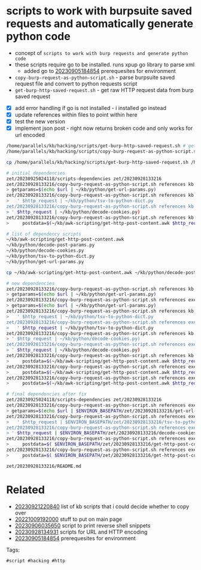 # scripts to work with burpsuite saved requests and automatically generate python code

- concept of `scripts to work with burp requests and generate python code`
- these scripts require go to be installed. runs xpup go library to parse xml
  - added go to [20230905184854](/zet/20230905184854/README.md) prerequesites for environment
- `copy-burp-request-as-python-script.sh` - parse burpsuite saved request file and convert to python requests script
- `get-burp-http-saved-request.sh` - get raw HTTP request data from burp saved request
- [x] add error handling if go is not installed - i installed go instead
- [x] update references within files to point within here
- [x] test the new version
- [x] implement json post - right now returns broken code and only works for url encoded

```bash
/home/parallels/kb/hacking/scripts/get-burp-http-saved-request.sh # get raw HTTP request data from burp saved request
/home/parallels/kb/hacking/scripts/copy-burp-request-as-python-script.sh # parse burpsuite saved request file and convert to python requests script for copying
```

```bash
cp /home/parallels/kb/hacking/scripts/get-burp-http-saved-request.sh /home/parallels/kb/hacking/scripts/copy-burp-request-as-python-script.sh .

# initial dependencies
zet/20230925024118/scripts-dependencies zet/20230928133216
zet/20230928133216/copy-burp-request-as-python-script.sh references kb
> getparams=$(echo $url | ~/kb/python/get-url-params.py)
zet/20230928133216/copy-burp-request-as-python-script.sh references kb
>   ' $http_request | ~/kb/python/tsv-to-python-dict.py
zet/20230928133216/copy-burp-request-as-python-script.sh references kb
> ' $http_request | ~/kb/python/decode-cookies.py)
zet/20230928133216/copy-burp-request-as-python-script.sh references kb
>     postdata=$(~/kb/awk-scripting/get-http-post-content.awk $http_request | ~/kb/python/decode-post-params.py)

# list of dependency scripts
~/kb/awk-scripting/get-http-post-content.awk
~/kb/python/decode-post-params.py
~/kb/python/decode-cookies.py
~/kb/python/tsv-to-python-dict.py
~/kb/python/get-url-params.py

cp ~/kb/awk-scripting/get-http-post-content.awk ~/kb/python/decode-post-params.py ~/kb/python/decode-cookies.py ~/kb/python/tsv-to-python-dict.py ~/kb/python/get-url-params.py .

# new dependencies
zet/20230928133216/copy-burp-request-as-python-script.sh references kb
> getparams=$(echo $url | ~/kb/python/get-url-params.py)
zet/20230928133216/copy-burp-request-as-python-script.sh references executable file get-url-params.py
> getparams=$(echo $url | ~/kb/python/get-url-params.py)
zet/20230928133216/copy-burp-request-as-python-script.sh references kb
>   ' $http_request | ~/kb/python/tsv-to-python-dict.py
zet/20230928133216/copy-burp-request-as-python-script.sh references executable file tsv-to-python-dict.py
>   ' $http_request | ~/kb/python/tsv-to-python-dict.py
zet/20230928133216/copy-burp-request-as-python-script.sh references kb
> ' $http_request | ~/kb/python/decode-cookies.py)
zet/20230928133216/copy-burp-request-as-python-script.sh references executable file decode-cookies.py
> ' $http_request | ~/kb/python/decode-cookies.py)
zet/20230928133216/copy-burp-request-as-python-script.sh references kb
>     postdata=$(~/kb/awk-scripting/get-http-post-content.awk $http_request | ~/kb/python/decode-post-params.py)
zet/20230928133216/copy-burp-request-as-python-script.sh references executable file decode-post-params.py
>     postdata=$(~/kb/awk-scripting/get-http-post-content.awk $http_request | ~/kb/python/decode-post-params.py)
zet/20230928133216/copy-burp-request-as-python-script.sh references executable file get-http-post-content.awk
>     postdata=$(~/kb/awk-scripting/get-http-post-content.awk $http_request | ~/kb/python/decode-post-params.py)

# final dependencies after fix
zet/20230925024118/scripts-dependencies zet/20230928133216
zet/20230928133216/copy-burp-request-as-python-script.sh references executable file get-url-params.py
> getparams=$(echo $url | $ENVIRON_BASEPATH/zet/20230928133216/get-url-params.py)
zet/20230928133216/copy-burp-request-as-python-script.sh references executable file tsv-to-python-dict.py
>   ' $http_request | $ENVIRON_BASEPATH/zet/20230928133216/tsv-to-python-dict.py)
zet/20230928133216/copy-burp-request-as-python-script.sh references executable file decode-cookies.py
> ' $http_request | $ENVIRON_BASEPATH/zet/20230928133216/decode-cookies.py)
zet/20230928133216/copy-burp-request-as-python-script.sh references executable file decode-post-params.py
>     postdata=$( $ENVIRON_BASEPATH/zet/20230928133216/get-http-post-content.awk $http_request | $ENVIRON_BASEPATH/zet/20230928133216/decode-post-params.py)
zet/20230928133216/copy-burp-request-as-python-script.sh references executable file get-http-post-content.awk
>     postdata=$( $ENVIRON_BASEPATH/zet/20230928133216/get-http-post-content.awk $http_request | $ENVIRON_BASEPATH/zet/20230928133216/decode-post-params.py)
```

` zet/20230928133216/README.md `

# Related

- [20230921220840](/zet/20230921220840/README.md) list of kb scripts that i could decide whether to copy over
- [20221009192000](/zet/20221009192000/README.md) stuff to put on main page
- [20230906035650](/zet/20230906035650/README.md) script to print reverse shell snippets
- [20230928134931](/zet/20230928134931/README.md) scripts for URL and HTTP encoding
- [20230905184854](/zet/20230905184854/README.md) prerequesites for environment

Tags:

    #script #hacking #http

